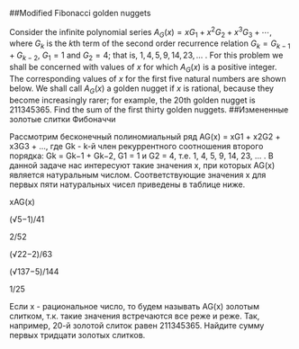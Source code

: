 ##Modified Fibonacci golden nuggets

Consider the infinite polynomial series $A_G(x) = x G_1 + x^2 G_2 + x^3 G_3 + \cdots$, where $G_k$ is the $k$th term of the second order recurrence relation $G_k = G_{k-1} + G_{k-2}$, $G_1 = 1$ and $G_2 = 4$; that is, $1, 4, 5, 9, 14, 23, \dots$ .
For this problem we shall be concerned with values of $x$ for which $A_G(x)$ is a positive integer.
The corresponding values of $x$ for the first five natural numbers are shown below.
We shall call $A_G(x)$ a golden nugget if $x$ is rational, because they become increasingly rarer; for example, the 20th golden nugget is 211345365.
Find the sum of the first thirty golden nuggets.
##Измененные золотые слитки Фибоначчи

Рассмотрим бесконечный полиномиальный ряд AG(x) = xG1 + x2G2 + x3G3 + ..., где Gk - k-й член рекуррентного соотношения второго порядка: Gk = Gk−1 + Gk−2, G1 = 1 и G2 = 4, т.е. 1, 4, 5, 9, 14, 23, ... .
В данной задаче нас интересуют такие значения x, при которых AG(x) является натуральным числом.
Соответствующие значения x для первых пяти натуральных чисел приведены в таблице ниже.



xAG(x)


(√5−1)/41


2/52


(√22−2)/63


(√137−5)/144


1/25



Если x - рациональное число, то будем называть AG(x) золотым слитком, т.к. такие значения встречаются все реже и реже. Так, например, 20-й золотой слиток равен 211345365.
Найдите сумму первых тридцати золотых слитков.
